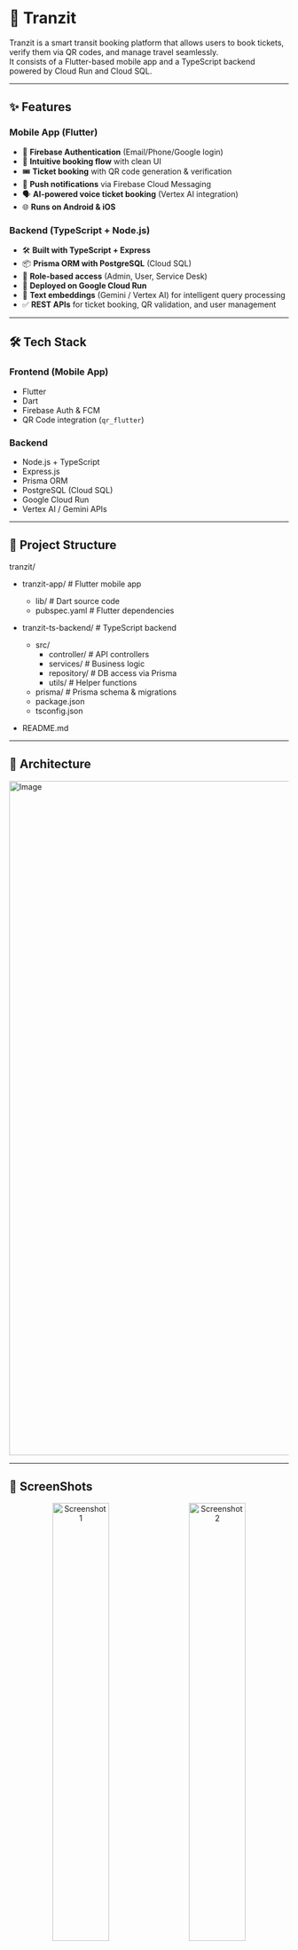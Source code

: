 # 🚏 Tranzit

Tranzit is a smart transit booking platform that allows users to book tickets, verify them via QR codes, and manage travel seamlessly.  
It consists of a Flutter-based mobile app and a TypeScript backend powered by Cloud Run and Cloud SQL.

---

## ✨ Features

### Mobile App (Flutter)
- 🔐 **Firebase Authentication** (Email/Phone/Google login)
- 📲 **Intuitive booking flow** with clean UI
- 🎟️ **Ticket booking** with QR code generation & verification
- 🔔 **Push notifications** via Firebase Cloud Messaging
- 🗣️ **AI-powered voice ticket booking** (Vertex AI integration)
- 🌐 **Runs on Android & iOS**

### Backend (TypeScript + Node.js)
- 🛠️ **Built with TypeScript + Express**
- 📦 **Prisma ORM with PostgreSQL** (Cloud SQL)
- 🔑 **Role-based access** (Admin, User, Service Desk)
- 🚀 **Deployed on Google Cloud Run**
- 🧠 **Text embeddings** (Gemini / Vertex AI) for intelligent query processing
- ✅ **REST APIs** for ticket booking, QR validation, and user management

---

## 🛠️ Tech Stack

### Frontend (Mobile App)
- Flutter
- Dart
- Firebase Auth & FCM
- QR Code integration (`qr_flutter`)

### Backend
- Node.js + TypeScript
- Express.js
- Prisma ORM
- PostgreSQL (Cloud SQL)
- Google Cloud Run
- Vertex AI / Gemini APIs

---

## 📁 Project Structure
tranzit/
  - tranzit-app/                # Flutter mobile app
      - lib/                    # Dart source code
      - pubspec.yaml            # Flutter dependencies
  
  - tranzit-ts-backend/         # TypeScript backend
      - src/
          - controller/         # API controllers
          - services/           # Business logic
          - repository/         # DB access via Prisma
          - utils/              # Helper functions
      - prisma/                 # Prisma schema & migrations
      - package.json
      - tsconfig.json
  
  - README.md

---

## 📸 Architecture

<img width="1217" height="1216" alt="Image" src="https://github.com/user-attachments/assets/4a82e013-27f4-483f-85b2-d24e30e961aa" />

---

## 📸 ScreenShots
<p align="center">
  <img width="45%" alt="Screenshot 1" src="https://github.com/user-attachments/assets/910013d7-4193-4083-8432-8f73a96e4e84" />
  &nbsp;&nbsp;&nbsp;
  <img width="45%" alt="Screenshot 2" src="https://github.com/user-attachments/assets/b94287cf-bcd2-483b-80f0-4bd9d7a73716" />
</p>
<p align="center">
  <img width="45%" alt="Screenshot 3" src="https://github.com/user-attachments/assets/41f0c45a-e44b-4247-8c20-1b6a115642c9" />
  &nbsp;&nbsp;&nbsp;
  <img width="45%" alt="Screenshot 4" src="https://github.com/user-attachments/assets/2cde0ccb-400a-48fb-8104-386b55f46158" />
</p>
<p align="center">
  <img width="45%" alt="Screenshot 5" src="https://github.com/user-attachments/assets/03e8387e-8bdb-43da-9c96-0623c9e1a274" />
   &nbsp;&nbsp;&nbsp;
 <img width="45%"  alt="Screenshot 6" src="https://github.com/user-attachments/assets/d5547d9e-df48-434c-891b-5138da390dfb" />
</p>

---


